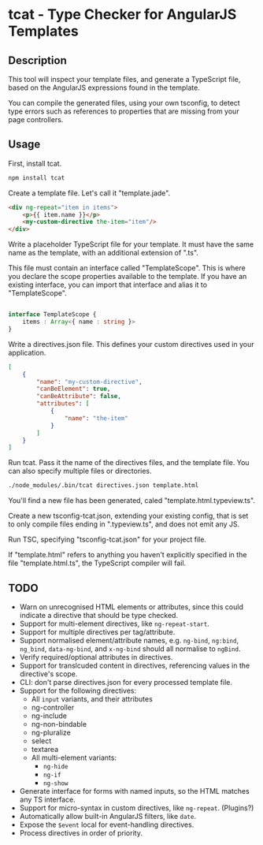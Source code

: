 # tcat - Type Checker for AngularJS Templates

## Description

This tool will inspect your template files, and generate a TypeScript file, based on the AngularJS expressions found in
the template.

You can compile the generated files, using your own tsconfig, to detect type errors such as references to properties
that are missing from your page controllers.

## Usage


First, install tcat.
```bash
npm install tcat
```

Create a template file. Let's call it "template.jade".

```html
<div ng-repeat="item in items">
	<p>{{ item.name }}</p>
	<my-custom-directive the-item="item"/>	
</div>
```

Write a placeholder TypeScript file for your template. It must have the same name as the template, with an additional
extension of ".ts".

This file must contain an interface called "TemplateScope". This is where you declare the scope properties available to
the template. If you have an existing interface, you can import that interface and alias it to "TemplateScope".

```typescript

interface TemplateScope {
    items : Array<{ name : string }>
}

```

Write a directives.json file. This defines your custom directives used in your application.

```json
[
	{
		"name": "my-custom-directive",
		"canBeElement": true,
		"canBeAttribute": false,
		"attributes": [
			{
				"name": "the-item"
			}
		]
	}
]
```

Run tcat. Pass it the name of the directives files, and the template file. You can also specify multiple files or 
directories.

```bash
./node_modules/.bin/tcat directives.json template.html 
```

You'll find a new file has been generated, caled "template.html.typeview.ts".

Create a new tsconfig-tcat.json, extending your existing config, that is set to only compile files ending in
".typeview.ts", and does not emit any JS.

Run TSC, specifying "tsconfig-tcat.json" for your project file.

If "template.html" refers to anything you haven't explicitly specified in the file "template.html.ts", the TypeScript
compiler will fail.

## TODO

- Warn on unrecognised HTML elements or attributes, since this could indicate a directive that should be type checked.
- Support for multi-element directives, like `ng-repeat-start`.
- Support for multiple directives per tag/attribute.
- Support normalised element/attribute names, e.g. `ng-bind`, `ng:bind`, `ng_bind`, `data-ng-bind`, and `x-ng-bind` 
should all normalise to `ngBind`.
- Verify required/optional attributes in directives.
- Support for translcuded content in directives, referencing values in the directive's scope.
- CLI: don't parse directives.json for every processed template file.
- Support for the following directives:
  - All `input` variants, and their attributes
  - ng-controller
  - ng-include
  - ng-non-bindable
  - ng-pluralize
  - select
  - textarea
  - All multi-element variants:
    - `ng-hide`
    - `ng-if`
    - `ng-show`
- Generate interface for forms with named inputs, so the HTML matches any TS interface. 
- Support for micro-syntax in custom directives, like `ng-repeat`. (Plugins?)
- Automatically allow built-in AngularJS filters, like `date`.
- Expose the `$event` local for event-handling directives.
- Process directives in order of priority.